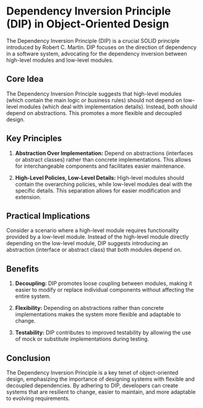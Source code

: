 # Dependency Inversion Principle (DIP) in Object-Oriented Design

The Dependency Inversion Principle (DIP) is a crucial SOLID principle introduced by Robert C. Martin. DIP focuses on the direction of dependency in a software system, advocating for the dependency inversion between high-level modules and low-level modules.

## Core Idea

The Dependency Inversion Principle suggests that high-level modules (which contain the main logic or business rules) should not depend on low-level modules (which deal with implementation details). Instead, both should depend on abstractions. This promotes a more flexible and decoupled design.

## Key Principles

1. **Abstraction Over Implementation:** Depend on abstractions (interfaces or abstract classes) rather than concrete implementations. This allows for interchangeable components and facilitates easier maintenance.

2. **High-Level Policies, Low-Level Details:** High-level modules should contain the overarching policies, while low-level modules deal with the specific details. This separation allows for easier modification and extension.

## Practical Implications

Consider a scenario where a high-level module requires functionality provided by a low-level module. Instead of the high-level module directly depending on the low-level module, DIP suggests introducing an abstraction (interface or abstract class) that both modules depend on.

## Benefits

1. **Decoupling:** DIP promotes loose coupling between modules, making it easier to modify or replace individual components without affecting the entire system.

2. **Flexibility:** Depending on abstractions rather than concrete implementations makes the system more flexible and adaptable to change.

3. **Testability:** DIP contributes to improved testability by allowing the use of mock or substitute implementations during testing.

## Conclusion

The Dependency Inversion Principle is a key tenet of object-oriented design, emphasizing the importance of designing systems with flexible and decoupled dependencies. By adhering to DIP, developers can create systems that are resilient to change, easier to maintain, and more adaptable to evolving requirements.
